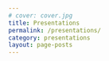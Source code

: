```yaml
---
# cover: cover.jpg
title: Presentations
permalink: /presentations/
category: presentations
layout: page-posts
---
```


